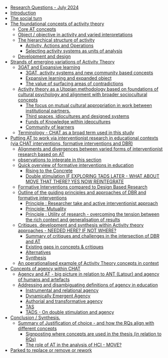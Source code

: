 -   [Research Questions - July 2024](#research-questions---july-2024)
-   [Introduction](#introduction)
-   [The social turn](#the-social-turn)
-   [The foundational concepts of activity
    theory](#the-foundational-concepts-of-activity-theory)
    -   [Core AT concepts](#core-at-concepts)
    -   [Object / objective in activity and varied
        interpretations](#object-objective-in-activity-and-varied-interpretations)
    -   [The hierarchical structure of
        activity](#the-hierarchical-structure-of-activity)
        -   [Activity, Actions and
            Operations](#activity-actions-and-operations)
        -   [Selecting activity systems as units of
            analysis](#selecting-activity-systems-as-units-of-analysis)
    -   [Development and design](#development-and-design)
-   [Strands of emerging variations of Activity
    Theory](#strands-of-emerging-variations-of-activity-theory)
    -   [3GAT and Expansive learning](#gat-and-expansive-learning)
        -   [3GAT, activity systems and new community based
            concepts](#gat-activity-systems-and-new-community-based-concepts)
        -   [Expansive learning and expanded
            object](#expansive-learning-and-expanded-object)
        -   [The value of surfacing areas of
            contradictions](#the-value-of-surfacing-areas-of-contradictions)
    -   [Activity theory as a Utopian methodology based on foundations
        of cultural psychology and alignment with broader sociocultural
        concepts](#activity-theory-as-a-utopian-methodology-based-on-foundations-of-cultural-psychology-and-alignment-with-broader-sociocultural-concepts)
        -   [The focus on mutual cultural appropriation in work between
            institutional
            partners.](#the-focus-on-mutual-cultural-appropriation-in-work-between-institutional-partners.)
        -   [Third spaces, idiocultures and designed
            systems](#third-spaces-idiocultures-and-designed-systems)
        -   [Funds of Knowledge within
            ideocultures](#funds-of-knowledge-within-ideocultures)
        -   [Community of learners](#community-of-learners)
    -   [Terminology - CHAT as a broad term used in this
        study](#terminology---chat-as-a-broad-term-used-in-this-study)
-   [Putting AT to work via interventionist research in educational
    contexts (via CHAT interventions, formative interventions and
    DBR)](#putting-at-to-work-via-interventionist-research-in-educational-contexts-via-chat-interventions-formative-interventions-and-dbr)
    -   [Alignments and divergences between varied forms of
        interventionist research based on
        AT](#alignments-and-divergences-between-varied-forms-of-interventionist-research-based-on-at)
    -   [observations to integrate in this
        section](#observations-to-integrate-in-this-section)
    -   [Quick overview of formative interventions in
        education](#quick-overview-of-formative-interventions-in-education)
        -   [Rising to the Concrete](#rising-to-the-concrete)
        -   [Double stimulation IF EXPLORING TADS LATER - WHAT ABOUT
            MOVE THAT THERE? YES NOW
            REINTEGRATE](#double-stimulation-if-exploring-tads-later---what-about-move-that-there-yes-now-reintegrate)
    -   [Formative Interventions compared to Design Based
        Research](#formative-interventions-compared-to-design-based-research)
    -   [Outline of the guiding principles and approaches of DBR and
        formative
        interventions](#outline-of-the-guiding-principles-and-approaches-of-dbr-and-formative-interventions)
        -   [Principle : Researcher take and active interventionist
            approach](#principle-researcher-take-and-active-interventionist-approach)
        -   [Principle: Mutuality](#principle-mutuality)
        -   [Principle : Utility of research - overcoming the tension
            between the rich context and generalisation of
            results](#principle-utility-of-research---overcoming-the-tension-between-the-rich-context-and-generalisation-of-results)
    -   [Critiques, development and synthesis within Activity theory
        approaches - NEEDED HERE? IF NOT
        WHERE?](#critiques-development-and-synthesis-within-activity-theory-approaches---needed-here-if-not-where)
        -   [Summary of critiques and challenges in the intersection of
            DBR and
            AT](#summary-of-critiques-and-challenges-in-the-intersection-of-dbr-and-at)
        -   [Existing gaps in concepts &
            critiques](#existing-gaps-in-concepts-critiques)
        -   [Alternatives](#alternatives)
        -   [Synthesis](#synthesis)
    -   [An operationalised example of Activity Theory concepts in
        context](#an-operationalised-example-of-activity-theory-concepts-in-context)
-   [Concepts of agency within CHAT](#concepts-of-agency-within-chat)
    -   [Agency and AT - big picture in relation to ANT (Latour) and
        agency of humans and
        artefacts](#agency-and-at---big-picture-in-relation-to-ant-latour-and-agency-of-humans-and-artefacts)
    -   [Addressing and disambiguating definitions of agency in
        education](#addressing-and-disambiguating-definitions-of-agency-in-education)
        -   [Instrumental and relational
            agency](#instrumental-and-relational-agency)
        -   [Dynamically Emergent Agency](#dynamically-emergent-agency)
        -   [Authorial and transformative
            agency](#authorial-and-transformative-agency)
        -   [TAS](#tas)
        -   [TADS - On double stimulation and
            agency](#tads---on-double-stimulation-and-agency)
-   [Conclusion / Synthesis.](#conclusion-synthesis.)
    -   [Summary of Justification of choice - and how the RQs align with
        different
        concepts](#summary-of-justification-of-choice---and-how-the-rqs-align-with-different-concepts)
        -   [Signposting where concepts are used in the thesis (in
            relation to
            RQs)](#signposting-where-concepts-are-used-in-the-thesis-in-relation-to-rqs)
        -   [The role of AT in the analysis of HCI -
            MOVE?](#the-role-of-at-in-the-analysis-of-hci---move)
-   [Parked to replace or remove or
    rework](#parked-to-replace-or-remove-or-rework)

